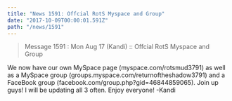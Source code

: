 ```yaml
---
title: "News 1591: Offcial RotS Myspace and Group"
date: "2017-10-09T00:00:01.591Z"
path: "/news/1591"
---
```


> Message 1591 : Mon Aug 17 (Kandi)      :: Offcial RotS Myspace and Group

We now have our own MySpace page (myspace.com/rotsmud3791) as well as a
MySpace group (groups.myspace.com/returnoftheshadow3791) and a FaceBook group
(facebook.com/group.php?gid=46844859065). Join up guys! I will be updating all
3 often. Enjoy everyone!
-Kandi